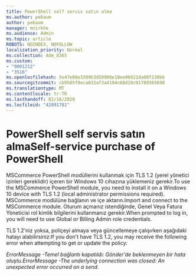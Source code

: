 ```yaml
---
title: PowerShell self servis satın alma
ms.author: pebaum
author: pebaum
manager: mnirkhe
ms.audience: Admin
ms.topic: article
ROBOTS: NOINDEX, NOFOLLOW
localization_priority: Normal
ms.collection: Adm_O365
ms.custom:
- "9001212"
- "3516"
ms.openlocfilehash: 5e47e08e3309b3d58908e10ee06021da00f230bb
ms.sourcegitcommit: cb9505f9eca032af3a4194c68d18c91789365690
ms.translationtype: MT
ms.contentlocale: tr-TR
ms.lasthandoff: 02/16/2020
ms.locfileid: "42091781"
---
```

# <a name="self-service-purchase-of-powershell"></a><span data-ttu-id="c6b77-102">PowerShell self servis satın alma</span><span class="sxs-lookup"><span data-stu-id="c6b77-102">Self-service purchase of PowerShell</span></span>

<span data-ttu-id="c6b77-103">MSCommerce PowerShell modüllerini kullanmak için TLS 1.2 (yerel yönetici izinleri gereklidir) içeren bir Windows 10 cihazına yüklemeniz gerekir.</span><span class="sxs-lookup"><span data-stu-id="c6b77-103">To use the MSCommerce PowerShell module, you need to install it on a Windows 10 device with TLS 1.2 (local administrator permissions required).</span></span>  <span data-ttu-id="c6b77-104">MSCommerce modülüne bağlanın ve içe aktarın.</span><span class="sxs-lookup"><span data-stu-id="c6b77-104">Import and connect to the MSCommerce module.</span></span>  <span data-ttu-id="c6b77-105">Oturum açmanız istendiğinde, Genel Veya Fatura Yöneticisi rol kimlik bilgilerini kullanmanız gerekir.</span><span class="sxs-lookup"><span data-stu-id="c6b77-105">When prompted to log in, you will need to use Global or Billing Admin role credentials.</span></span>  

<span data-ttu-id="c6b77-106">TLS 1.2'niz yoksa, poliçeyi almaya veya güncellemeye çalışırken aşağıdaki hatayı alabilirsiniz:</span><span class="sxs-lookup"><span data-stu-id="c6b77-106">If you don't have TLS 1.2, you may receive the following error when attempting to get or update the policy:</span></span>

<span data-ttu-id="c6b77-107">*ErrorMessage -Temel bağlantı kapatıldı: Gönder'de beklenmeyen bir hata oluştu.*</span><span class="sxs-lookup"><span data-stu-id="c6b77-107">*ErrorMessage -The underlying connection was closed: An unexpected error occurred on a send*.</span></span>



